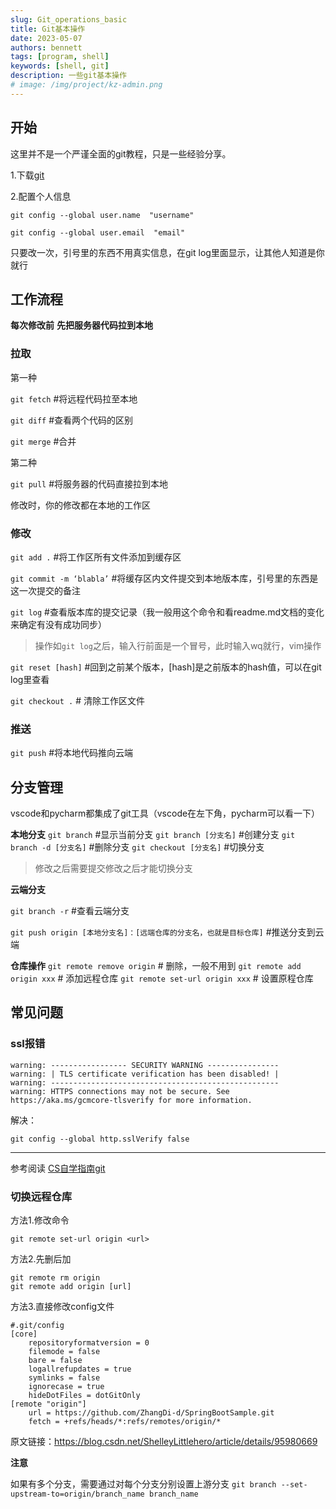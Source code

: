```yaml
---
slug: Git_operations_basic
title: Git基本操作
date: 2023-05-07
authors: bennett
tags: [program, shell]
keywords: [shell, git]
description: 一些git基本操作
# image: /img/project/kz-admin.png
---
```


<!-- truncate -->


## 开始
这里并不是一个严谨全面的git教程，只是一些经验分享。

1.下载[git](https://git-scm.com/download)

2.配置个人信息

`git config --global user.name  "username"  `

`git config --global user.email  "email"`

只要改一次，引号里的东西不用真实信息，在git log里面显示，让其他人知道是你就行

## 工作流程

**每次修改前**
**先把服务器代码拉到本地**

### 拉取

第一种

`git fetch` #将远程代码拉至本地

`git diff` #查看两个代码的区别

`git merge` #合并

第二种

`git pull` #将服务器的代码直接拉到本地

修改时，你的修改都在本地的工作区

### 修改

`git add .`  #将工作区所有文件添加到缓存区

`git commit -m ‘blabla’` #将缓存区内文件提交到本地版本库，引号里的东西是这一次提交的备注

`git log` #查看版本库的提交记录（我一般用这个命令和看readme.md文档的变化来确定有没有成功同步）

> 操作如`git log`之后，输入行前面是一个冒号，此时输入wq就行，vim操作

`git reset [hash]` #回到之前某个版本，[hash]是之前版本的hash值，可以在git log里查看

`git checkout .` # 清除工作区文件

### 推送

`git push` #将本地代码推向云端

## 分支管理

vscode和pycharm都集成了git工具（vscode在左下角，pycharm可以看一下）

**本地分支**
`git branch`    #显示当前分支
`git branch [分支名]`   #创建分支
`git branch -d [分支名]`    #删除分支
`git checkout [分支名]` #切换分支
> 修改之后需要提交修改之后才能切换分支

**云端分支**

`git branch -r` #查看云端分支

`git push origin [本地分支名]：[远端仓库的分支名，也就是目标仓库]`  #推送分支到云端

**仓库操作**
`git remote remove origin`  # 删除，一般不用到
`git remote add origin xxx` # 添加远程仓库
`git remote set-url origin xxx` # 设置原程仓库


## 常见问题


### ssl报错

```shell
warning: ----------------- SECURITY WARNING ----------------
warning: | TLS certificate verification has been disabled! |
warning: ---------------------------------------------------
warning: HTTPS connections may not be secure. See https://aka.ms/gcmcore-tlsverify for more information.
```

解决：

```shell
git config --global http.sslVerify false
```


---
参考阅读
[CS自学指南git](https://csdiy.wiki/%E5%BF%85%E5%AD%A6%E5%B7%A5%E5%85%B7/Git/)


### 切换远程仓库
方法1.修改命令

`git remote set-url origin <url>`

方法2.先删后加

```
git remote rm origin
git remote add origin [url]
```

方法3.直接修改config文件

```
#.git/config
[core]
	repositoryformatversion = 0
	filemode = false
	bare = false
	logallrefupdates = true
	symlinks = false
	ignorecase = true
	hideDotFiles = dotGitOnly
[remote "origin"]
	url = https://github.com/ZhangDi-d/SpringBootSample.git
	fetch = +refs/heads/*:refs/remotes/origin/*

```

原文链接：https://blog.csdn.net/ShelleyLittlehero/article/details/95980669

**注意** 

如果有多个分支，需要通过对每个分支分别设置上游分支
`git branch --set-upstream-to=origin/branch_name branch_name`
